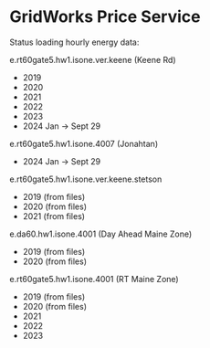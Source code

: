 # GridWorks Price Service

Status loading hourly energy data:

e.rt60gate5.hw1.isone.ver.keene (Keene Rd)
  - 2019
  - 2020
  - 2021
  - 2022
  - 2023
  - 2024 Jan -> Sept 29



e.rt60gate5.hw1.isone.4007 (Jonahtan)
  - 2024 Jan -> Sept 29




e.rt60gate5.hw1.isone.ver.keene.stetson
  - 2019 (from files)
  - 2020 (from files)
  - 2021 (from files)

e.da60.hw1.isone.4001 (Day Ahead Maine Zone)
  - 2019 (from files)
  - 2020 (from files)

e.rt60gate5.hw1.isone.4001 (RT Maine Zone)
 - 2019 (from files)
 - 2020 (from files)
 - 2021
 - 2022
 - 2023
